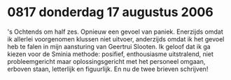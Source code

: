 # 0817 donderdag 17 augustus 2006
's Ochtends om half zes. Opnieuw een gevoel van paniek. Enerzijds omdat ik allerlei voorgenomen klussen niet uitvoer, anderzijds omdat ik het gevoel heb te falen in mijn aansturing van Geertrui Slooten. Ik geloof dat ik ga kiezen voor de Sminia methode: posifief, enthousiasme uitstralend,  niet probleemgericht maar oplossingsgericht met het personeel omgaan, erboven staan, letterlijk en figuurlijk. En nu de twee brieven schrijven!